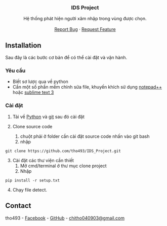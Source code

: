 <h3 align="center">IDS Project</h3>

<p align="center">
    Hệ thống phát hiện người xâm nhập trong vùng được chọn.
    <br />
    <br />
    <a href="https://github.com/tho493/IDS_Project/issues">Report Bug</a>
    ·
    <a href="https://github.com/tho493/IDS_Project/pulls">Request Feature</a>
    </p>
</p>

## Installation

Sau đây là các bước cơ bản để có thể cài đặt và vận hành.

### Yêu cầu

- Biết sơ lược qua về python
- Cần một số phần mềm chỉnh sửa file, khuyến khích sử dụng [notepad++](https://notepad-plus-plus.org/downloads/) hoặc [sublime text 3](https://www.sublimetext.com/3)

### Cài đặt

1. Tải về [Python](https://www.python.org/downloads/) và [git](https://git-scm.com/) sau đó cài đặt

2. Clone source code
   1. chuột phải ở folder cần cài đặt source code nhấn vào git bash
   2. nhập

```
git clone https://github.com/tho493/IDS_Project.git
```

3. Cài đặt các thư viện cần thiết
   1. Mở cmd/terminal ở thư mục clone project
   2. Nhập

```
pip install -r setup.txt
```

4. Chạy file detect.

## Contact

tho493 - [Facebook](https://facebook.com/tho493) - [GitHub](https://github.com/tho493) - chitho040903@gmail.com

